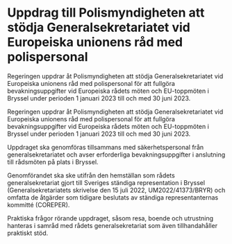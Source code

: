 # Uppdrag till Polismyndigheten att stödja Generalsekretariatet vid Europeiska unionens råd med polispersonal

Regeringen uppdrar åt Polismyndigheten att stödja Generalsekretariatet vid Europeiska unionens råd med polispersonal för att fullgöra bevakningsuppgifter vid Europeiska rådets möten och EU-toppmöten i Bryssel under perioden 1 januari 2023 till och med 30 juni 2023.

Regeringen uppdrar åt Polismyndigheten att stödja Generalsekretariatet vid Europeiska unionens råd med polispersonal för att fullgöra bevakningsuppgifter vid Europeiska rådets möten och EU-toppmöten i Bryssel under perioden 1 januari 2023 till och med 30 juni 2023.

Uppdraget ska genomföras tillsammans med säkerhetspersonal från generalsekretariatet och avser erforderliga bevakningsuppgifter i anslutning till rådsmöten på plats i Bryssel.

Genomförandet ska ske utifrån den hemställan som rådets generalsekretariat gjort till Sveriges ständiga representation i Bryssel (Generalsekretariatets skrivelse den 15 juli 2022, UM2022/41373/BRYR) och omfatta de åtgärder som tidigare beslutats av ständiga representanternas kommitté (COREPER).

Praktiska frågor rörande uppdraget, såsom resa, boende och utrustning hanteras i samråd med rådets generalsekretariat som även tillhandahåller praktiskt stöd.
